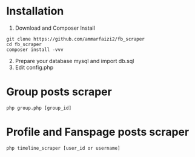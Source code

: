 # Installation
1. Download and Composer Install
```
git clone https://github.com/ammarfaizi2/fb_scraper
cd fb_scraper
composer install -vvv
```
2. Prepare your database mysql and import db.sql
3. Edit config.php


# Group posts scraper
```shell
php group.php [group_id]
```

# Profile and Fanspage posts scraper
```shell
php timeline_scraper [user_id or username]
```

